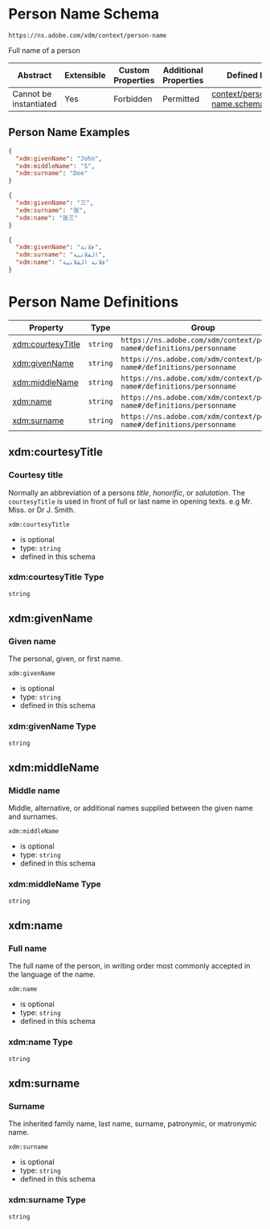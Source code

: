 
# Person Name Schema

```
https://ns.adobe.com/xdm/context/person-name
```

Full name of a person

| Abstract | Extensible | Custom Properties | Additional Properties | Defined In |
|----------|------------|-------------------|-----------------------|------------|
| Cannot be instantiated | Yes | Forbidden | Permitted | [context/person-name.schema.json](context/person-name.schema.json) |

## Person Name Examples

```json
{
  "xdm:givenName": "John",
  "xdm:middleName": "S",
  "xdm:surname": "Doe"
}
```

```json
{
  "xdm:givenName": "三",
  "xdm:surname": "张",
  "xdm:name": "张三"
}
```

```json
{
  "xdm:givenName": "فلانة",
  "xdm:surname": "الفلانية",
  "xdm:name": "فلانة الفلانية"
}
```


# Person Name Definitions

| Property | Type | Group |
|----------|------|-------|
| [xdm:courtesyTitle](#xdm:courtesyTitle) | `string` | `https://ns.adobe.com/xdm/context/person-name#/definitions/personname` |
| [xdm:givenName](#xdm:givenName) | `string` | `https://ns.adobe.com/xdm/context/person-name#/definitions/personname` |
| [xdm:middleName](#xdm:middleName) | `string` | `https://ns.adobe.com/xdm/context/person-name#/definitions/personname` |
| [xdm:name](#xdm:name) | `string` | `https://ns.adobe.com/xdm/context/person-name#/definitions/personname` |
| [xdm:surname](#xdm:surname) | `string` | `https://ns.adobe.com/xdm/context/person-name#/definitions/personname` |

## xdm:courtesyTitle
### Courtesy title

Normally an abbreviation of a persons *title*, *honorific*, or *salutation*.
The `courtesyTitle` is used in front of full or last name in opening texts.
e.g Mr. Miss. or Dr J. Smith.


`xdm:courtesyTitle`
* is optional
* type: `string`
* defined in this schema

### xdm:courtesyTitle Type


`string`






## xdm:givenName
### Given name

The personal, given, or first name.

`xdm:givenName`
* is optional
* type: `string`
* defined in this schema

### xdm:givenName Type


`string`






## xdm:middleName
### Middle name

Middle, alternative, or additional names supplied between the given name and surnames.

`xdm:middleName`
* is optional
* type: `string`
* defined in this schema

### xdm:middleName Type


`string`






## xdm:name
### Full name

The full name of the person, in writing order most commonly accepted in the language of the name.

`xdm:name`
* is optional
* type: `string`
* defined in this schema

### xdm:name Type


`string`






## xdm:surname
### Surname

The inherited family name, last name, surname, patronymic, or matronymic name.

`xdm:surname`
* is optional
* type: `string`
* defined in this schema

### xdm:surname Type


`string`





